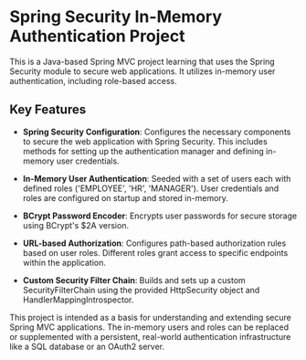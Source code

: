 # Spring Security In-Memory Authentication Project

This is a Java-based Spring MVC project learning that uses the Spring Security module to secure web applications. It utilizes in-memory user authentication, including role-based access.

## Key Features

- **Spring Security Configuration**: Configures the necessary components to secure the web application with Spring Security. This includes methods for setting up the authentication manager and defining in-memory user credentials.

- **In-Memory User Authentication**: Seeded with a set of users each with defined roles ('EMPLOYEE', 'HR', 'MANAGER'). User credentials and roles are configured on startup and stored in-memory.

- **BCrypt Password Encoder**: Encrypts user passwords for secure storage using BCrypt's $2A version.

- **URL-based Authorization**: Configures path-based authorization rules based on user roles. Different roles grant access to specific endpoints within the application.

- **Custom Security Filter Chain**: Builds and sets up a custom SecurityFilterChain using the provided HttpSecurity object and HandlerMappingIntrospector.

This project is intended as a basis for understanding and extending secure Spring MVC applications. The in-memory users and roles can be replaced or supplemented with a persistent, real-world authentication infrastructure like a SQL database or an OAuth2 server.